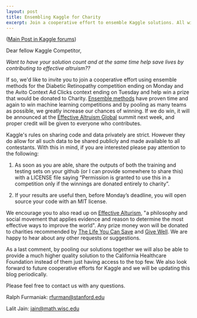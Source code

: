 ```yaml
---
layout: post
title: Ensembling Kaggle for Charity
excerpt: Join a cooperative effort to ensemble Kaggle solutions. All winnings will be denoted to charity. 
---
```

([Main Post in Kaggle forums][5])

Dear fellow Kaggle Competitor,

*Want to have your solution count and at the same time help save lives by contributing to effective altruism??*

If so, we'd like to invite you to join a cooperative effort using ensemble methods for the Diabetic Retinopathy competition ending on Monday and the Avito Context Ad Clicks context ending on Tuesday and help win a prize that would be donated to Charity. [Ensemble methods][0] have proven time and again to win machine learning competitions and by pooling as many teams as possible, we greatly increase our chances of winning. If we do win, it will be announced at the [Effective Altruism Global][1] summit next week, and proper credit will be given to everyone who contributes. 

Kaggle's rules on sharing code and data privately are strict. However they do allow for all such data to be shared publicly and made available to all contestants. With this in mind, if you are interested please pay attention to the following:

1. As soon as you are able, share the outputs of both the training and testing sets on your github (or I can provide somewhere to share this) with a LICENSE file saying “Permission is granted to use this in a competition only if the winnings are donated entirely to charity”.

2. If your results are useful then, before Monday’s deadline, you will open source your code with an MIT license.

We encourage you to also read up on [Effective Alturism][2], "a philosophy and social movement that applies evidence and reason to determine the most effective ways to improve the world".  Any prize money won will be donated to charities recommended by [The Life You Can Save][3] and [Give Well][4]. We are happy to hear about any other requests or suggestions.

As a last comment, by pooling our solutions together we will also be able to provide a much higher quality solution to the California Healthcare Foundation instead of them just having access to the top few. We also look forward to future cooperative efforts for Kaggle and we will be updating this blog periodically. 

Please feel free to contact us with any questions.  

Ralph Furmaniak: rfurman@stanford.edu

Lalit Jain: jain@math.wisc.edu

[0]: https://en.wikipedia.org/wiki/Ensemble_learning
[1]: http://www.eaglobal.org/
[2]: http://www.effectivealtruism.org/
[3]: http://www.thelifeyoucansave.org/
[4]: http://www.givewell.org/charities/top-charities
[5]: https://www.kaggle.com/c/diabetic-retinopathy-detection/forums/t/15566/ensembling-kaggle-for-charity
